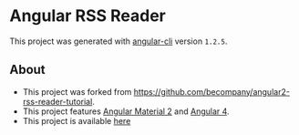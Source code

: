 # Angular RSS Reader

This project was generated with [angular-cli](https://github.com/angular/angular-cli) version `1.2.5`.

## About

- This project was forked from <https://github.com/becompany/angular2-rss-reader-tutorial>.
- This project features [Angular Material 2](https://material.angular.io) and [Angular 4](https://angular.io).
- This project is available [here](https://chan4077.github.io/angular-rss-reader)